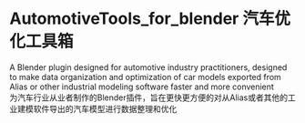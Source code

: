 # AutomotiveTools_for_blender  汽车优化工具箱
A Blender plugin designed for automotive industry practitioners, designed to make data organization and optimization of car models exported from Alias ​​or other industrial modeling software faster and more convenient  
为汽车行业从业者制作的Blender插件，旨在更快更方便的对从Alias或者其他的工业建模软件导出的汽车模型进行数据整理和优化  

